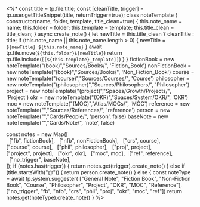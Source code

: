 <%*
const title = tp.file.title;
const [cleanTitle, trigger] = tp.user.getTitleSnippet(title, returnTrigger=true);
class noteTemplate {
	constructor(name, folder, template, title_clean=true) {
		this.note_name = name;
		this.folder = folder;
		this.template = template;
		this.title_clean = title_clean;
	}
	async create_note() {
		let newTitle = this.title_clean ? cleanTitle : title;
		if (this.note_name || this.note_name.length > 0) {
			newTitle =  `${newTitle} ${this.note_name}`
		}
		await tp.file.move(`${this.folder}${newTitle}`)
		return tp.file.include(`[[${this.template}_template]]`)
	}
}
fictionBook = new noteTemplate("(book)","Sources/Books/", 'Fiction_Book')
nonFictionBook = new noteTemplate("(book)","Sources/Books/", 'Non_Fiction_Book')
course = new noteTemplate("(course)","Sources/Courses/", 'Course')
philosopher = new noteTemplate("(philosopher)","Sources/Philosophers/", 'Philosopher')
project = new noteTemplate("(project)","Spaces/Growth/Projects/", 'Project')
okr = new noteTemplate("(OKR)","Spaces/System/OKR/", 'OKR')
moc = new noteTemplate("(MOC)","Atlas/MOCs/", 'MOC')
reference = new noteTemplate("","Sources/References/", 'reference')
person = new noteTemplate("","Cards/People/", 'person', false)
baseNote = new noteTemplate("","Cards/Note/", 'note', false)

const notes = new Map([  
  ["fb", fictionBook],
  ["nfb", nonFictionBook],
  ["crs", course],
  ["course", course],
  ["phil", philosopher],
  ["proj", project],
  ["project", project],
  ["okr", okr],
  ["moc", moc],
  ["ref", reference],  
  ["no_trigger", baseNote],  
]);
if (notes.has(trigger)) {
	return notes.get(trigger).create_note()
}
else if (title.startsWith("@")) {
	return person.create_note()
}
else {
	const noteType = await tp.system.suggester(
		["General Note", "Fiction Book", "Non-Fiction Book", "Course", "Philosopher", "Project", "OKR", "MOC", "Reference"], 
		["no_trigger", "fb", "nfb", "crs", "phil", "proj", "okr", "moc", "ref"])
	return notes.get(noteType).create_note()
}
%>